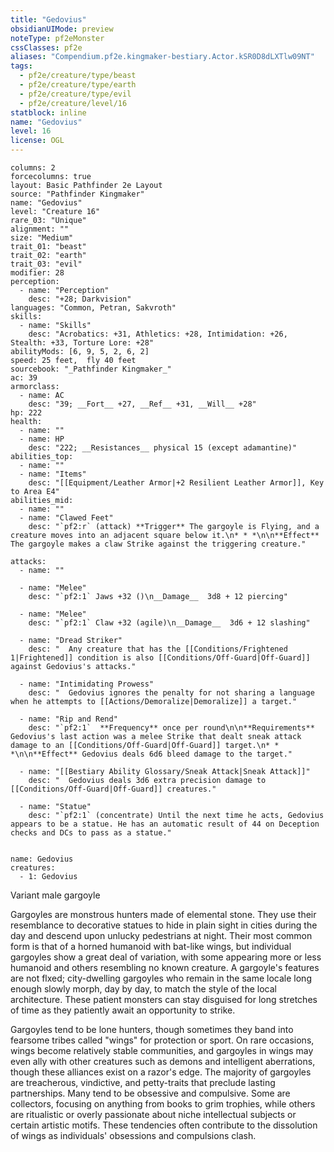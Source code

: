 ```yaml
---
title: "Gedovius"
obsidianUIMode: preview
noteType: pf2eMonster
cssClasses: pf2e
aliases: "Compendium.pf2e.kingmaker-bestiary.Actor.kSR0D8dLXTlw09NT" 
tags:
  - pf2e/creature/type/beast
  - pf2e/creature/type/earth
  - pf2e/creature/type/evil
  - pf2e/creature/level/16
statblock: inline
name: "Gedovius"
level: 16
license: OGL
---
```


```statblock
columns: 2
forcecolumns: true
layout: Basic Pathfinder 2e Layout
source: "Pathfinder Kingmaker"
name: "Gedovius"
level: "Creature 16"
rare_03: "Unique"
alignment: ""
size: "Medium"
trait_01: "beast"
trait_02: "earth"
trait_03: "evil"
modifier: 28
perception:
  - name: "Perception"
    desc: "+28; Darkvision"
languages: "Common, Petran, Sakvroth"
skills:
  - name: "Skills"
    desc: "Acrobatics: +31, Athletics: +28, Intimidation: +26, Stealth: +33, Torture Lore: +28"
abilityMods: [6, 9, 5, 2, 6, 2]
speed: 25 feet,  fly 40 feet
sourcebook: "_Pathfinder Kingmaker_"
ac: 39
armorclass:
  - name: AC
    desc: "39; __Fort__ +27, __Ref__ +31, __Will__ +28"
hp: 222
health:
  - name: ""
  - name: HP
    desc: "222; __Resistances__ physical 15 (except adamantine)"
abilities_top:
  - name: ""
  - name: "Items"
    desc: "[[Equipment/Leather Armor|+2 Resilient Leather Armor]], Key to Area E4"
abilities_mid:
  - name: ""
  - name: "Clawed Feet"
    desc: "`pf2:r` (attack) **Trigger** The gargoyle is Flying, and a creature moves into an adjacent square below it.\n* * *\n\n**Effect** The gargoyle makes a claw Strike against the triggering creature."

attacks:
  - name: ""

  - name: "Melee"
    desc: "`pf2:1` Jaws +32 ()\n__Damage__  3d8 + 12 piercing"

  - name: "Melee"
    desc: "`pf2:1` Claw +32 (agile)\n__Damage__  3d6 + 12 slashing"

  - name: "Dread Striker"
    desc: "  Any creature that has the [[Conditions/Frightened 1|Frightened]] condition is also [[Conditions/Off-Guard|Off-Guard]] against Gedovius's attacks."

  - name: "Intimidating Prowess"
    desc: "  Gedovius ignores the penalty for not sharing a language when he attempts to [[Actions/Demoralize|Demoralize]] a target."

  - name: "Rip and Rend"
    desc: "`pf2:1`  **Frequency** once per round\n\n**Requirements** Gedovius's last action was a melee Strike that dealt sneak attack damage to an [[Conditions/Off-Guard|Off-Guard]] target.\n* * *\n\n**Effect** Gedovius deals 6d6 bleed damage to the target."

  - name: "[[Bestiary Ability Glossary/Sneak Attack|Sneak Attack]]"
    desc: "  Gedovius deals 3d6 extra precision damage to [[Conditions/Off-Guard|Off-Guard]] creatures."

  - name: "Statue"
    desc: "`pf2:1` (concentrate) Until the next time he acts, Gedovius appears to be a statue. He has an automatic result of 44 on Deception checks and DCs to pass as a statue."
 
```

```encounter-table
name: Gedovius
creatures:
  - 1: Gedovius
```


Variant male gargoyle

Gargoyles are monstrous hunters made of elemental stone. They use their resemblance to decorative statues to hide in plain sight in cities during the day and descend upon unlucky pedestrians at night. Their most common form is that of a horned humanoid with bat-like wings, but individual gargoyles show a great deal of variation, with some appearing more or less humanoid and others resembling no known creature. A gargoyle's features are not flxed; city-dwelling gargoyles who remain in the same locale long enough slowly morph, day by day, to match the style of the local architecture. These patient monsters can stay disguised for long stretches of time as they patiently await an opportunity to strike.

Gargoyles tend to be lone hunters, though sometimes they band into fearsome tribes called "wings" for protection or sport. On rare occasions, wings become relatively stable communities, and gargoyles in wings may even ally with other creatures such as demons and intelligent aberrations, though these alliances exist on a razor's edge. The majority of gargoyles are treacherous, vindictive, and petty-traits that preclude lasting partnerships. Many tend to be obsessive and compulsive. Some are collectors, focusing on anything from books to grim trophies, while others are ritualistic or overly passionate about niche intellectual subjects or certain artistic motifs. These tendencies often contribute to the dissolution of wings as individuals' obsessions and compulsions clash.
